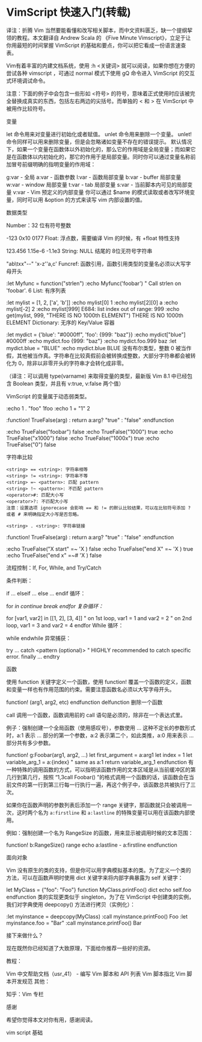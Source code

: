 # VimScript 快速入门(转载)

译注：折腾 Vim 当然要能看懂和改写相关脚本，而中文资料匮乏，缺一个提纲挈领的教程。本文翻译自 Andrew Scala 的 《Five Minute Vimscript》，立足于让你用最短的时间掌握 VimScript 的基础和要点，你可以把它看成一份语言速查表。

Vim有着丰富的内建文档系统，使用 :h <关键词> 就可以阅读，如果你想在方便的尝试各种 vimscript ，可通过 normal 模式下使用 gQ 命令进入 VimScript 的交互式环境调试命令。

注意：下面的例子中会包含一些形如 <符号> 的符号，意味着正式使用时应该被完全替换成真实的东西，包括左右两边的尖括号。而单独的 < 和 > 在 VimScript 中被用作比较符号。

变量

let 命令用来对变量进行初始化或者赋值。
unlet 命令用来删除一个变量。
unlet! 命令同样可以用来删除变量，但是会忽略诸如变量不存在的错误提示。
默认情况下，如果一个变量在函数体以外初始化的，那么它的作用域是全局变量；而如果它是在函数体以内初始化的，那它的作用于是局部变量。同时你可以通过变量名称前加冒号前缀明确的指明变量的作用域：

g:var - 全局
a:var - 函数参数
l:var - 函数局部变量
b:var - buffer 局部变量
w:var - window 局部变量
t:var - tab 局部变量
s:var - 当前脚本内可见的局部变量
v:var - Vim 预定义的内部变量
你可以通过 $name 的模式读取或者改写环境变量，同时可以用 &option 的方式来读写 vim 内部设置的值。


数据类型

Number：32 位有符号整数

-123
0x10
0177
Float: 浮点数，需要编译 Vim 的时候，有 +float 特性支持

123.456
1.15e-6
-1.1e3
String: NULL 结尾的 8位无符号字符串

"ab\txx\"--"
'x-z''a,c'
Funcref: 函数引用，函数引用类型的变量名必须以大写字母开头

:let Myfunc = function("strlen")
:echo Myfunc('foobar') " Call strlen on 'foobar'.
6
List: 有序列表

:let mylist = [1, 2, ['a', 'b']]
:echo mylist[0]
1
:echo mylist[2][0]
a
:echo mylist[-2]
2
:echo mylist[999]
E684: list index out of range: 999
:echo get(mylist, 999, "THERE IS NO 1000th ELEMENT")
THERE IS NO 1000th ELEMENT
Dictionary: 无序的 Key/Value 容器

:let mydict = {'blue': "#0000ff", 'foo': {999: "baz"}}
:echo mydict["blue"]
#0000ff
:echo mydict.foo
{999: "baz"}
:echo mydict.foo.999
baz
:let mydict.blue = "BLUE"
:echo mydict.blue
BLUE
没有布尔类型，整数 0 被当作假，其他被当作真。字符串在比较真假前会被转换成整数，大部分字符串都会被转化为 0，除非以非零开头的字符串才会转化成非零。

（译注：可以调用 type(varname) 来取得变量的类型，最新版 Vim 8.1 中已经包含 Boolean 类型，并且有 v:true, v:false 两个值）

VimScript 的变量属于动态弱类型。

:echo 1 . "foo"
1foo
:echo 1 + "1"
2

:function! TrueFalse(arg)
:   return a:arg? "true" : "false"
:endfunction

:echo TrueFalse("foobar")
false
:echo TrueFalse("1000")
true
:echo TrueFalse("x1000")
false
:echo TrueFalse("1000x")
true
:echo TrueFalse("0")
false

字符串比较

```vim
<string> == <string>: 字符串相等
<string> != <string>: 字符串不等
<string> =~ <pattern>: 匹配 pattern
<string> !~ <pattern>: 不匹配 pattern
<operator>#: 匹配大小写
<operator>?: 不匹配大小写
注意：设置选项 ignorecase 会影响 == 和 != 的默认比较结果，可以在比较符号添加 ? 或者 # 来明确指定大小写是否忽略。

<string> . <string>: 字符串链接
```

:function! TrueFalse(arg)
:   return a:arg? "true" : "false"
:endfunction

:echo TrueFalse("X start" =~ 'X
)
false
:echo TrueFalse("end X" =~ 'X
)
true
:echo TrueFalse("end x" =~# 'X
)
false

流程控制：If, For, While, and Try/Catch

条件判断：

if <expression>
    ...
elseif <expression>
    ...
else
    ...
endif
循环：

for <var> in <list>
    continue
    break
endfor
复杂循环：

for [var1, var2] in [[1, 2], [3, 4]]
    " on 1st loop, var1 = 1 and var2 = 2
    " on 2nd loop, var1 = 3 and var2 = 4
endfor
While 循环：

while <expression>
endwhile
异常捕获：

try
    ...
catch <pattern (optional)>
    " HIGHLY recommended to catch specific error.
finally
    ...
endtry

函数

使用 function 关键字定义一个函数，使用 function! 覆盖一个函数的定义，函数和变量一样也有作用范围的约束。需要注意函数名必须以大写字母开头。

function! <Name>(arg1, arg2, etc)
    <function body>
endfunction
delfunction <function> 删除一个函数

call <function> 调用一个函数，函数调用前的 call 语句是必须的，除非在一个表达式里。


例子：强制创建一个全局函数（使用感叹号），参数使用 ... 这种不定长的参数形式时，a:1 表示 ... 部分的第一个参数，a:2 表示第二个，如此类推，a:0 用来表示 ... 部分共有多少参数。

function! g:Foobar(arg1, arg2, ...)
    let first_argument = a:arg1
    let index = 1
    let variable_arg_1 = a:{index} " same as a:1
    return variable_arg_1
endfunction
有一种特殊的调用函数的方式，可以指明该函数作用的文本区域是从当前缓冲区的第几行到第几行，按照 “1,3call Foobar() ”的格式调用一个函数的话，该函数会在当前文件的第一行到第三行每一行执行一遍，再这个例子中，该函数总共被执行了三次。

如果你在函数声明的参数列表后添加一个 range 关键字，那函数就只会被调用一次，这时两个名为 `a:firstline` 和 `a:lastline` 的特殊变量可以用在该函数内部使用。

例如：强制创建一个名为 RangeSize 的函数，用来显示被调用时候的文本范围：

function! b:RangeSize() range
    echo a:lastline - a:firstline
endfunction

面向对象

Vim 没有原生的类的支持，但是你可以用字典模拟基本的类。为了定义一个类的方法，可以在函数声明时使用 dict 关键字来将内部字典暴露为 self 关键字：

let MyClass = {"foo": "Foo"}
function MyClass.printFoo() dict
    echo self.foo
endfunction
类的实现更类似于 singleton，为了在 VimScript 中创建类的实例，我们对字典使用 deepcopy() 方法进行拷贝（实例化）：

:let myinstance = deepcopy(MyClass)
:call myinstance.printFoo()
Foo
:let myinstance.foo = "Bar"
:call myinstance.printFoo()
Bar

接下来做什么？

现在既然你已经知道了大致原理，下面给你推荐一些好的资源。

教程：

Vim 中文帮助文档（usr_41） - 编写 Vim 脚本和 API 列表
Vim 脚本指北
Vim 脚本开发规范
其他：

知乎：Vim 专栏

感谢

希望你觉得本文对你有用，感谢阅读。

vim script 基础
